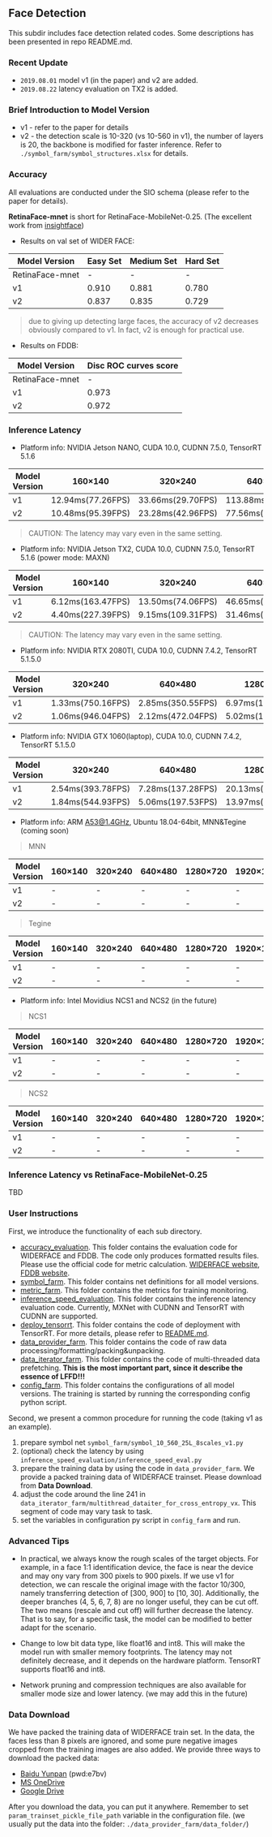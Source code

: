## Face Detection
This subdir includes face detection related codes. Some descriptions has 
been presented in repo README.md. 

### Recent Update
* `2019.08.01` model v1 (in the paper) and v2 are added.
* `2019.08.22` latency evaluation on TX2 is added.

### Brief Introduction to Model Version
* v1 - refer to the paper for details
* v2 - the detection scale is 10-320 (vs 10-560 in v1), the number of layers is 20, 
the backbone is modified for faster inference. Refer to `./symbol_farm/symbol_structures.xlsx` for details.

### Accuracy
All evaluations are conducted under the SIO schema (please refer to the paper for details).

**RetinaFace-mnet** is short for RetinaFace-MobileNet-0.25. (The excellent work from [insightface](https://github.com/deepinsight/insightface))

* Results on val set of WIDER FACE:

Model Version|Easy Set|Medium Set|Hard Set
------|--------|----------|--------
RetinaFace-mnet|-|-|-
v1|0.910|0.881|0.780
v2|0.837|0.835|0.729

> due to giving up detecting large faces, the accuracy of v2 decreases obviously compared to v1.
In fact, v2 is enough for practical use.

* Results on FDDB:

Model Version|Disc ROC curves score
------|--------
RetinaFace-mnet|-
v1|0.973
v2|0.972


### Inference Latency
* Platform info: NVIDIA Jetson NANO, CUDA 10.0, CUDNN 7.5.0, TensorRT 5.1.6

Model Version|160×140|320×240|640×480|1280×720
-------------|-------|-------|-------|--------
v1|12.94ms(77.26FPS)|33.66ms(29.70FPS)|113.88ms(8.78FPS)|326.91ms(3.06FPS)
v2|10.48ms(95.39FPS)|23.28ms(42.96FPS)|77.56ms(12.89FPS)|222.30ms(4.50FPS)

> CAUTION: The latency may vary even in the same setting.

* Platform info: NVIDIA Jetson TX2, CUDA 10.0, CUDNN 7.5.0, TensorRT 5.1.6 (power mode: MAXN)

Model Version|160×140|320×240|640×480|1280×720|1920×1080
-------------|-------|-------|-------|--------|---------
v1|6.12ms(163.47FPS)|13.50ms(74.06FPS)|46.65ms(21.44FPS)|131.38ms(7.61FPS)|291.24ms(3.43FPS)
v2|4.40ms(227.39FPS)|9.15ms(109.31FPS)|31.46ms(31.79FPS)|89.22ms(11.21FPS)|198.79ms(5.03FPS)

> CAUTION: The latency may vary even in the same setting.

* Platform info: NVIDIA RTX 2080TI, CUDA 10.0, CUDNN 7.4.2, TensorRT 5.1.5.0

Model Version|320×240|640×480|1280×720|1920×1080|3840×2160|7680×4320
-------------|-------|-------|--------|---------|---------|---------
v1|1.33ms(750.16FPS)|2.85ms(350.55FPS)|6.97ms(143.40FPS)|15.10ms(66.22FPS)|59.91ms(16.69FPS)|233.19ms(4.29FPS)
v2|1.06ms(946.04FPS)|2.12ms(472.04FPS)|5.02ms(199.10FPS)|10.80ms(92.63FPS)|42.41ms(23.58FPS)|167.25ms(5.98FPS)

* Platform info: NVIDIA GTX 1060(laptop), CUDA 10.0, CUDNN 7.4.2, TensorRT 5.1.5.0

Model Version|320×240|640×480|1280×720|1920×1080|3840×2160
-------------|-------|-------|--------|---------|---------
v1|2.54ms(393.78FPS)|7.28ms(137.28FPS)|20.13ms(49.67FPS)|44.76ms(22.34FPS)|176.54ms(5.66FPS)
v2|1.84ms(544.93FPS)|5.06ms(197.53FPS)|13.97ms(71.60FPS)|30.47ms(32.82FPS)|121.53ms(8.23FPS)


* Platform info: ARM A53@1.4GHz, Ubuntu 18.04-64bit, MNN&Tegine (coming soon)

> MNN

Model Version|160×140|320×240|640×480|1280×720|1920×1080
-------------|-------|-------|-------|--------|---------
v1|-|-|-|-|-
v2|-|-|-|-|-

> Tegine

Model Version|160×140|320×240|640×480|1280×720|1920×1080
-------------|-------|-------|-------|--------|---------
v1|-|-|-|-|-
v2|-|-|-|-|-

* Platform info: Intel Movidius NCS1 and NCS2  (in the future)

> NCS1

Model Version|160×140|320×240|640×480|1280×720|1920×1080
-------------|-------|-------|-------|--------|---------
v1|-|-|-|-|-
v2|-|-|-|-|-

> NCS2

Model Version|160×140|320×240|640×480|1280×720|1920×1080
-------------|-------|-------|-------|--------|---------
v1|-|-|-|-|-
v2|-|-|-|-|-

### Inference Latency vs RetinaFace-MobileNet-0.25
TBD

### User Instructions
First, we introduce the functionality of each sub directory.
* [accuracy_evaluation](accuracy_evaluation). This folder contains the evaluation code for WIDERFACE and FDDB.
The code only produces formatted results files. Please use the official code for metric calculation. 
[WIDERFACE website](http://shuoyang1213.me/WIDERFACE/), [FDDB website](http://vis-www.cs.umass.edu/fddb/).
* [symbol_farm](symbol_farm). This folder contains net definitions for all model versions.
* [metric_farm](metric_farm). This folder contains the metrics for training monitoring.
* [inference_speed_evaluation](inference_speed_evaluation). This folder contains the inference latency evaluation code.
Currently, MXNet with CUDNN and TensorRT with CUDNN are supported.
* [deploy_tensorrt](deploy_tensorrt). This folder contains the code of deployment with TensorRT. For more details, 
please refer to [README.md](deploy_tensorrt/README.md).
* [data_provider_farm](data_provider_farm). This folder contains the code of raw data processing/formatting/packing&unpacking.
* [data_iterator_farm](data_iterator_farm). This folder contains the code of multi-threaded data prefetching. 
**This is the most important part, since it describe the essence of LFFD!!!**
* [config_farm](config_farm). This folder contains the configurations of all model versions. The training is started by running the
corresponding config python script.

Second, we present a common procedure for running the code (taking v1 as an example).

1. prepare symbol net `symbol_farm/symbol_10_560_25L_8scales_v1.py`
2. (optional) check the latency by using `inference_speed_evaluation/inference_speed_eval.py`
3. prepare the training data by using the code in `data_provider_farm`. We provide a packed 
training data of WIDERFACE trainset. Please download from **Data Download**.
4. adjust the code around the line 241 in `data_iterator_farm/multithread_dataiter_for_cross_entropy_vx`.
This segment of code may vary task to task.
5. set the variables in configuration py script in `config_farm` and run.

### Advanced Tips
* In practical, we always know the rough scales of the target objects. For example, in a face 1:1 identification device,
the face is near the device and may ony vary from 300 pixels to 900 pixels. If we use v1 for detection, we can 
rescale the original image with the factor 10/300, namely transferring detection of [300, 900] to [10, 30]. Additionally, 
the deeper branches (4, 5, 6, 7, 8) are no longer useful, they can be cut off. The two means (rescale and cut off) will 
further decrease the latency. That is to say, for a specific task, the model can be modified to better adapt for the scenario.

* Change to low bit data type, like float16 and int8. This will make the model run with smaller memory footprints. The latency
may not definitely decrease, and it depends on the hardware platform. TensorRT supports float16 and int8.

* Network pruning and compression techniques are also available for smaller mode size and lower latency. 
(we may add this in the future)


### Data Download
We have packed the training data of WIDERFACE train set. In the data, the faces less than 8 pixels are ignored, and some pure negative 
images cropped from the training images are also added. We provide three ways to download the packed data:
* [Baidu Yunpan](https://pan.baidu.com/s/1a8Wk4GNkfPYbKAFSrZzFIQ) (pwd:e7bv)
* [MS OneDrive](https://1drv.ms/u/s!Av9h0YMgxdaSgwiP4nKDasu4m73J?e=v5UfWQ)
* [Google Drive](https://drive.google.com/open?id=1O3nJ6mQKD_sdFpfXmYoK7xnTUg3To7kO)

After you download the data, you can put it anywhere. Remember to set `param_trainset_pickle_file_path` variable in the configuration file. (we 
usually put the data into the folder: `./data_provider_farm/data_folder/`)